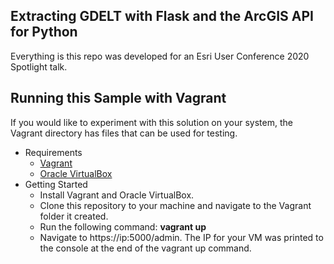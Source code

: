 ## Extracting GDELT with Flask and the ArcGIS API for Python
Everything is this repo was developed for an Esri User Conference 2020 Spotlight talk. 

## Running this Sample with Vagrant

If you would like to experiment with this solution on your system, the Vagrant directory has files that can be used for testing. 

* Requirements
	* <a href="https://www.vagrantup.com/downloads.html" target="_blank">Vagrant</a>
	* <a href="https://www.virtualbox.org/wiki/Downloads" target="_blank">Oracle VirtualBox</a>
* Getting Started
	* Install Vagrant and Oracle VirtualBox.
	* Clone this repository to your machine and navigate to the Vagrant folder it created.
	* Run the following command: **vagrant up**
	* Navigate to https://ip:5000/admin. The IP for your VM was printed to the console at the end of the vagrant up
	  command. 
